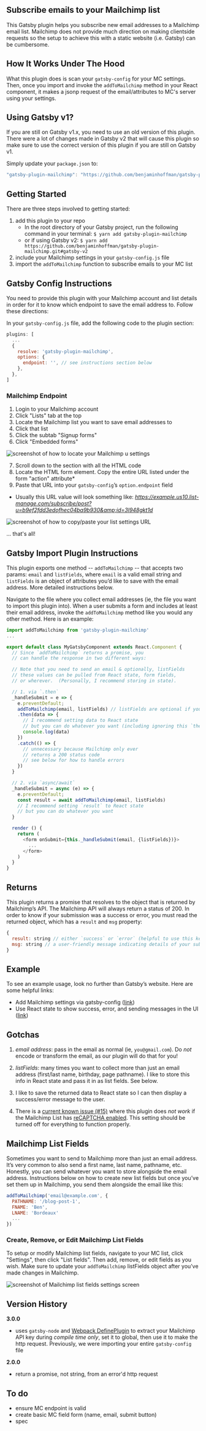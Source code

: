 ## Subscribe emails to your Mailchimp list
This Gatsby plugin helps you subscribe new email addresses to a Mailchimp email list.  Mailchimp does not provide much direction on making clientside requests so the setup to achieve this with a static website (i.e. Gatsby) can be cumbersome.


## How It Works Under The Hood
What this plugin does is scan your `gatsby-config` for your MC settings.  Then, once you import and invoke the `addToMailchimp` method in your React component, it makes a jsonp request of the email/attributes to MC's server using your settings.


## Using Gatsby v1?
If you are still on Gatsby v1.x, you need to use an old version of this plugin.  There were a lot of changes made in Gatsby v2 that will cause this plugin so make sure to use the correct version of this plugin if you are still on Gatsby v1.

Simply update your `package.json` to:
```javascript
"gatsby-plugin-mailchimp": "https://github.com/benjaminhoffman/gatsby-plugin-mailchimp.git#gatsby-v1",
```

## Getting Started
There are three steps involved to getting started:

1. add this plugin to your repo
    - In the root directory of your Gatsby project, run the following command in your terminal: `$ yarn add gatsby-plugin-mailchimp`
    - or if using Gatsby v2: `$ yarn add https://github.com/benjaminhoffman/gatsby-plugin-mailchimp.git#gatsby-v2`
2. include your Mailchimp settings in your `gatsby-config.js` file
3. import the `addToMailchimp` function to subscribe emails to your MC list



## Gatsby Config Instructions
You need to provide this plugin with your Mailchimp account and list details in order for it to know which endpoint to save the email address to.  Follow these directions:

In your `gatsby-config.js` file, add the following code to the plugin section:
```javascript
plugins: [
  ...
  {
    resolve: 'gatsby-plugin-mailchimp',
    options: {
      endpoint: '', // see instructions section below
    },
  },
]
```


### Mailchimp Endpoint
1. Login to your Mailchimp account
2. Click "Lists" tab at the top
3. Locate the Mailchimp list you want to save email addresses to
4. Click that list
5. Click the subtab "Signup forms"
6. Click "Embedded forms"

![screenshot of how to locate your Mailchimp `u` settings](https://raw.githubusercontent.com/benjaminhoffman/gatsby-plugin-mailchimp/master/img/mailchimp_list.png)

7. Scroll down to the section with all the HTML code
8. Locate the HTML form element.  Copy the entire URL listed under the form "action" attribute*
9. Paste that URL into your `gatsby-config`ʼs `option.endpoint` field

* Usually this URL value will look something like: _https://example.us10.list-manage.com/subscribe/post?u=b9ef2fdd3edofhec04ba9b930&amp;id=3l948gkt1d_

![screenshot of how to copy/paste your list settings URL](https://raw.githubusercontent.com/benjaminhoffman/gatsby-plugin-mailchimp/master/img/mailchimp_form_action.png)

... that's all!


## Gatsby Import Plugin Instructions
This plugin exports one method -- `addToMailchimp` -- that accepts two params: `email` and `listFields`, where `email` is a valid email string and `listFields` is an object of attributes youʼd like to save with the email address.  More detailed instructions below.

Navigate to the file where you collect email addresses (ie, the file you want to import this plugin into).  When a user submits a form and includes at least their email address, invoke the `addToMailchimp` method like you would any other method.  Here is an example:
```javascript
import addToMailchimp from 'gatsby-plugin-mailchimp'
...

export default class MyGatsbyComponent extends React.Component {
  // Since `addToMailchimp` returns a promise, you
  // can handle the response in two different ways:

  // Note that you need to send an email & optionally, listFields
  // these values can be pulled from React state, form fields,
  // or wherever.  (Personally, I recommend storing in state).

  // 1. via `.then`
  _handleSubmit = e => {
    e.preventDefault;
    addToMailchimp(email, listFields) // listFields are optional if you are only capturing the email address.
    .then(data => {
      // I recommend setting data to React state
      // but you can do whatever you want (including ignoring this `then()` altogether)
      console.log(data)
    })
    .catch(() => {
      // unnecessary because Mailchimp only ever
      // returns a 200 status code
      // see below for how to handle errors
    })
  }

  // 2. via `async/await`
  _handleSubmit = async (e) => {
    e.preventDefault;
    const result = await addToMailchimp(email, listFields)
    // I recommend setting `result` to React state
    // but you can do whatever you want
  }

  render () {
    return (
      <form onSubmit={this._handleSubmit(email, {listFields})}>
        ...
      </form>
    )
  }
}
```

## Returns
This plugin returns a promise that resolves to the object that is returned by Mailchimpʼs API.  The Mailchimp API will always return a status of 200.  In order to know if your submission was a success or error, you must read the returned object, which has a `result` and `msg` property:
```javascript
{
  result: string // either `success` or `error` (helpful to use this key to update your state)
  msg: string // a user-friendly message indicating details of your submissions (usually something like "thanks for subscribing!" or "this email has already been added")
}
```


## Example
To see an example usage, look no further than Gatsbyʼs website.  Here are some helpful links:
- Add Mailchimp settings via gatsby-config ([link](https://github.com/gatsbyjs/gatsby/blob/master/www/gatsby-config.js#L175-L180))
- Use React state to show success, error, and sending messages in the UI ([link](https://github.com/gatsbyjs/gatsby/blob/master/www/src/components/email-capture-form.js#L45-L84))


## Gotchas
1. *email address*: pass in the email as normal (ie, `you@gmail.com`). Do _not_ encode or transform the email, as our plugin will do that for you!

2. *listFields*: many times you want to collect more than just an email address (first/last name, birthday, page pathname).  I like to store this info in React state and pass it in as list fields.  See below.

3. I like to save the returned data to React state so I can then display a success/error message to the user.

4. There is a [current known issue (#15)](https://github.com/benjaminhoffman/gatsby-plugin-mailchimp/issues/15) where this plugin does *not work* if the Mailchimp List has [reCAPTCHA enabled](https://mailchimp.com/help/about-recaptcha-for-signup-forms/#Enable-reCAPTCHA/). This setting should be turned off for everything to function properly.


## Mailchimp List Fields
Sometimes you want to send to Mailchimp more than just an email address.  Itʼs very common to also send a first name, last name, pathname, etc.  Honestly, you can send whatever you want to store alongside the email address.  Instructions below on how to create new list fields but once youʼve set them up in Mailchimp, you send them alongside the email like this:

```javascript
addToMailchimp('email@example.com', {
  PATHNAME: '/blog-post-1',
  FNAME: 'Ben',
  LNAME: 'Bordeaux'
  ...
})
```


### Create, Remove, or Edit Mailchimp List Fields
To setup or modify Mailchimp list fields, navigate to your MC list, click "Settings", then click "List fields".  Then add, remove, or edit fields as you wish.  Make sure to update your `addToMailchimp` listFields object after youʼve made changes in Mailchimp.

![screenshot of Mailchimp list fields settings screen](https://raw.githubusercontent.com/benjaminhoffman/gatsby-plugin-mailchimp/master/img/mailchimp_list_fields.png)


## Version History
**3.0.0**
- uses `gatsby-node` and [Webpack DefinePlugin](https://webpack.js.org/plugins/define-plugin/) to extract your Mailchimp API key during _compile time only_, set it to global, then use it to make the http request.  Previously, we were importing your entire `gatsby-config` file

**2.0.0**
- return a promise, not string, from an error'd http request


## To do
- ensure MC endpoint is valid
- create basic MC field form (name, email, submit button)
- spec

